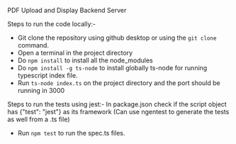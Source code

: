 PDF Upload and Display Backend Server

Steps to run the code locally:-
- Git clone the repository using github desktop or using the `git clone` command.
- Open a terminal in the project directory
- Do `npm install` to install all the node_modules
- Do `npm install -g ts-node` to install globally ts-node for running typescript index file.
- Run `ts-node index.ts` on the project directory and the port should be running in 3000

Steps to run the tests using jest:- In package.json check if the script object has {"test": "jest"} as its framework
(Can use ngentest to generate the tests as well from a .ts file)

- Run `npm test` to run the spec.ts files.